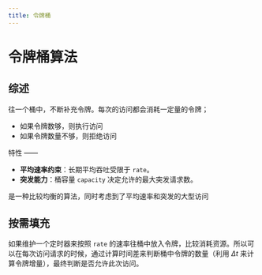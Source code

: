 ```yaml
---
title: 令牌桶
---
```

# 令牌桶算法

## 综述

往一个桶中，不断补充令牌。每次的访问都会消耗一定量的令牌；
- 如果令牌数够，则执行访问
- 如果令牌数量不够，则拒绝访问

特性 ——
- **平均速率约束**：长期平均吞吐受限于 `rate`。
- **突发能力**：桶容量 `capacity` 决定允许的最大突发请求数。

是一种比较均衡的算法，同时考虑到了平均速率和突发的大型访问

## 按需填充

如果维护一个定时器来按照 `rate` 的速率往桶中放入令牌，比较消耗资源。所以可以在每次访问请求的时候，通过计算时间差来判断桶中令牌的数量（利用 $\Delta t$ 来计算令牌增量），最终判断是否允许此次访问。

